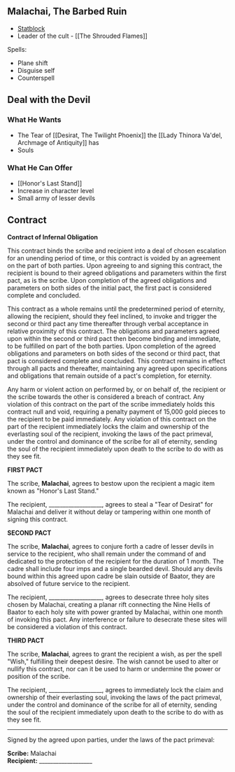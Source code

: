 ## Malachai, The Barbed Ruin

* [Statblock](https://www.dndbeyond.com/monsters/4485901-infernal-chancellor-lazivos)
* Leader of the cult - [[The Shrouded Flames]]

Spells:
* Plane shift
* Disguise self
* Counterspell

## Deal with the Devil

### What He Wants

* The Tear of [[Desirat, The Twilight Phoenix]] the [[Lady Thinora Va'del, Archmage of Antiquity]] has
* Souls

### What He Can Offer

* [[Honor's Last Stand]]
* Increase in character level
* Small army of lesser devils

## Contract

**Contract of Infernal Obligation**

This contract binds the scribe and recipient into a deal of chosen escalation for an unending period of time, or this contract is voided by an agreement on the part of both parties. Upon agreeing to and signing this contract, the recipient is bound to their agreed obligations and parameters within the first pact, as is the scribe. Upon completion of the agreed obligations and parameters on both sides of the initial pact, the first pact is considered complete and concluded.

This contract as a whole remains until the predetermined period of eternity, allowing the recipient, should they feel inclined, to invoke and trigger the second or third pact any time thereafter through verbal acceptance in relative proximity of this contract. The obligations and parameters agreed upon within the second or third pact then become binding and immediate, to be fulfilled on part of the both parties. Upon completion of the agreed obligations and parameters on both sides of the second or third pact, that pact is considered complete and concluded. This contract remains in effect through all pacts and thereafter, maintaining any agreed upon specifications and obligations that remain outside of a pact's completion, for eternity.

Any harm or violent action on performed by, or on behalf of, the recipient or the scribe towards the other is considered a breach of contract. Any violation of this contract on the part of the scribe immediately holds this contract null and void, requiring a penalty payment of 15,000 gold pieces to the recipient to be paid immediately. Any violation of this contract on the part of the recipient immediately locks the claim and ownership of the everlasting soul of the recipient, invoking the laws of the pact primeval, under the control and dominance of the scribe for all of eternity, sending the soul of the recipient immediately upon death to the scribe to do with as they see fit.

**FIRST PACT**

The scribe, **Malachai**, agrees to bestow upon the recipient a magic item known as "Honor's Last Stand."

The recipient, ___________________, agrees to steal a "Tear of Desirat" for Malachai and deliver it without delay or tampering within one month of signing this contract.

**SECOND PACT**

The scribe, **Malachai**, agrees to conjure forth a cadre of lesser devils in service to the recipient, who shall remain under the command of and dedicated to the protection of the recipient for the duration of 1 month. The cadre shall include four imps and a single bearded devil. Should any devils bound within this agreed upon cadre be slain outside of Baator, they are absolved of future service to the recipient.

The recipient, ___________________, agrees to desecrate three holy sites chosen by Malachai, creating a planar rift connecting the Nine Hells of Baator to each holy site with power granted by Malachai, within one month of invoking this pact. Any interference or failure to desecrate these sites will be considered a violation of this contract.

**THIRD PACT**

The scribe, **Malachai**, agrees to grant the recipient a wish, as per the spell "Wish," fulfilling their deepest desire. The wish cannot be used to alter or nullify this contract, nor can it be used to harm or undermine the power or position of the scribe.

The recipient, ___________________, agrees to immediately lock the claim and ownership of their everlasting soul, invoking the laws of the pact primeval, under the control and dominance of the scribe for all of eternity, sending the soul of the recipient immediately upon death to the scribe to do with as they see fit.

---

Signed by the agreed upon parties, under the laws of the pact primeval:

**Scribe:** Malachai  
**Recipient:** ___________________